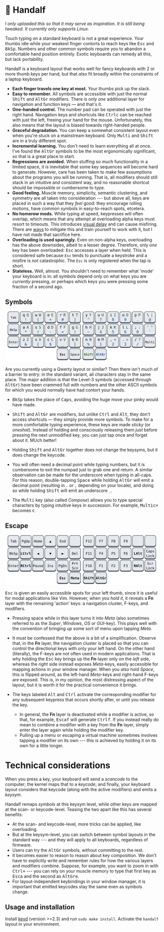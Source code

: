 # 🧙 Handalf

*I only uploaded this so that it may serve as inspiration. It is still 
being tweaked. It currently only supports Linux.*

Touch typing on a standard keyboard is not a great experience. Your 
thumbs idle while your weakest finger contorts to reach keys like 
<kbd>Esc</kbd> and <kbd>BkSp</kbd>. Numbers and other common symbols 
require you to abandon a comfortable hand position entirely. Exotic 
keyboards can remedy all this, but lack portability.

Handalf is a keyboard layout that works well for fancy keyboards with 2 
or more thumb keys per hand, but that *also* fit broadly within the 
constraints of a laptop keyboard.

-   **Each finger travels one key at most.** Your thumbs pick up the slack.
-   **Easy to remember.** All symbols are accessible with just the 
    normal <kbd>Shift</kbd> and <kbd>AltGr</kbd> modifiers. There is 
    only *one* additional layer for navigation and function keys — and 
    that's it.
-   **One-handed control.** The number pad can be operated with just the 
    right hand. Navigation keys and shortcuts like 
    <kbd>Ctrl</kbd><kbd>c</kbd> can be reached with just the left, 
    freeing your hand for the mouse. Unfortunately, this also means that 
    the layout is biased towards right-handed people.
-   **Graceful degradation.** You can keep a somewhat consistent layout 
    even when you're stuck on a mainstream keyboard. Only 
    <kbd>Multi</kbd> and <kbd>Shift</kbd> are in a truly different spot.
-   **Incremental learning.** You don't need to learn everything all at 
    once. I've found the <kbd>AltGr</kbd> symbols to be the most 
    ergonomically significant, so that is a great place to start.
-   **Regressions are avoided.** When stuffing so much functionality in 
    a limited space, it is inevitable that some key sequences will 
    become hard to generate. However, care has been taken to make few 
    assumptions about the programs you will be running. That is, all 
    modifiers should still stack in an intuitive and consistent way, and 
    no reasonable shortcut should be impossible or cumbersome to type.
-   **Good feeling.** Muscle memory, simplicity, semantic clustering, 
    and symmetry are all taken into consideration --- but above all, 
    keys are placed in such a way that they *feel* good: they encourage 
    rolling motions, have common symbols in easy-to-reach spots, 
    etcetera.
-   **No homerow mods.** While typing at speed, keypresses will often 
    overlap, which means that any attempt at overloading alpha keys must 
    resort to timeouts. This introduces [visual delay][pftwp] and can 
    cause misfiring. There are [ways][urob] to mitigate this and train 
    yourself to work with it, but I have not made that sacrifice here.
-   **Overloading is used sparingly.** Even on non-alpha keys, 
    overloading has the above downsides, albeit to a lesser degree. 
    Therefore, only *one* key has been overloaded: <kbd>Esc</kbd> 
    accesses a layer when held. This is considered safe because `Esc` 
    tends to punctuate a keystroke and a misfire is not catastrophic. 
    The `Esc` is only registered when the tap is short.
-   **Stateless.** Well, almost. You shouldn't need to remember what 
    'mode' your keyboard is in: all symbols depend only on what keys you 
    are *currently* pressing, or perhaps which keys you were pressing 
    some fraction of a second ago.


## Symbols

![The Handalf-qwerty keyboard layout.](kb-qwerty.svg)

Are you currently using a Qwerty layout or similar? Then there isn't 
much of a barrier to entry: in the standard variant, all characters stay 
in the same place. The major addition is that the Level-3 symbols 
(accessed through <kbd>AltGr</kbd>) have been crammed full with numbers 
and the other ASCII symbols for which you would normally have had 
contort your hands.

<!-- Symbols were placed according to how often I personally need them, 
drawing inspiration from the [Workman] layout on which keys to assign 
preference.

Because AltGr is pressed with your right-hand thumb, the left-hand side 
of the keyboard is preferred for things like parentheses, while the 
number pad can now be controlled entirely with your right-hand. -->

- <kbd>BkSp</kbd> takes the place of <kbd>Caps</kbd>, avoiding the huge 
  move your pinky would have made.

- <kbd>Shift</kbd> and <kbd>AltGr</kbd> are modifiers, but unlike 
  <kbd>Ctrl</kbd> and <kbd>Alt</kbd>, they don't access shortcuts — they 
  simply provide more symbols. To make for a more comfortable typing 
  experience, these keys are made *sticky* (or *oneshot*). Instead of 
  holding and consciously releasing them *just* before pressing the next 
  unmodified key, you can just tap once and forget about it. MUch 
  better!

- Holding <kbd>Shift</kbd> and <kbd>AltGr</kbd> together does not change 
  the keysyms, but it does change the keycode.

- You will often need a decimal point while typing numbers, but it is 
  cumbersome to exit the numpad just to grab one and return. A similar 
  observation can be made for the underscore when typing in all-caps. 
  For this reason, double-tapping <kbd>Space</kbd> while holding 
  <kbd>AltGr</kbd> will emit a decimal point (resulting in `.` or `,` 
  depending on your locale), and doing so while holding <kbd>Shift</kbd> 
  will emit an underscore `_`.

- The <kbd>Multi</kbd> key (also called *Compose*) allows you to type 
  special characters by typing intuitive keys in succession. For 
  example, <kbd>Multi</kbd><kbd>c</kbd><kbd>=</kbd> becomes `€`.

## Escape

![The action portion of the Handalf keyboard layout.](kb-action.svg)

<kbd>Esc</kbd> is given an easily accessible spots for your left thumb, 
since it is useful for modal applications like Vim. However, when you 
*hold it*, it reveals a **Fn** layer with the remaining 'action' keys: a 
navigation cluster, F-keys, and modifiers.

- Pressing space while in this layer turns it into *Meta* (also 
  sometimes referred to as the *Super*, *Windows*, *OS* or *GUI*-key). 
  This plays well with the convention of bringing up some sort of menu 
  upon tapping *Meta*.

- It must be confessed that the above is a bit of a simplification. 
  Observe that, in the **Fn** layer, the navigation cluster is placed so 
  that you can control the directional keys with only your left hand. On 
  the other hand (literally), the F-keys are not often used in modern 
  applications. That is why holding the <kbd>Esc</kbd> key brings up the 
  **Fn**-layer only on the *left* side, whereas the *right* side instead 
  exposes *Meta*-keys, easily accessible for mapping actions in your 
  window manager. When you *also* hold *Space*, this is flipped around, 
  as the left-hand *Meta*-keys and right-hand F-keys are exposed. This 
  is, in my opinion, the most distressing aspect of the layout, but it 
  is worth it for the practical convenience it brings.

- The keys labeled <kbd>Alt</kbd> and <kbd>Ctrl</kbd> activate the 
  corresponding modifier for any subsequent keypress that occurs shortly 
  after, or until you release the key.
    - In general, the **Fn** layer is deactivated while a modifier is 
      active, so that, for example, 
      <kbd>Esc</kbd><kbd>a</kbd><kbd>f</kbd> will generate 
      <kbd>Ctrl</kbd><kbd>f</kbd>. If you instead really do mean to 
      combine a modifier with a key from the **Fn** layer, simply enter 
      the layer again while holding the modifier key.
    - Pulling up a menu or escaping a virtual machine sometimes involves 
      tapping a modifier on its own --- this is achieved by holding it 
      on its own for a little longer.


# Technical considerations

When you press a key, your keyboard will send a *scancode* to the 
computer; the kernel maps that to a *keycode*; and finally, your 
keyboard layout considers that keycode (along with the active modifiers) 
and emits a *keysym*.

Handalf remaps *symbols* at this keysym level, while other keys are 
mapped at the scan- or keycode-level. Teasing the two apart like this 
has several benefits:

- At the scan- and keycode-level, more tricks can be applied, like 
  overloading.
- But at the keysym-level, you can switch between symbol layouts in the 
  standard way --- and they will apply to all keyboards, regardless of 
  firmware.
- Users can try the <kbd>AltGr</kbd> symbols, without committing to the 
  rest.
- It becomes easier to reason to reason about key composition. We don't 
  have to explicitly write and remember rules for how the various layers 
  and modifiers combine. Suppose, for example, you want to zoom in with 
  <kbd>Ctrl</kbd><kbd>+</kbd> --- you can rely on your muscle memory to 
  type that first key as <kbd>Esc</kbd><kbd>a</kbd> and the second as 
  <kbd>AltGr</kbd><kbd>e</kbd>.
- For layout-independent keybindings in your window manager, it is 
  important that emitted keycodes stay the same even as symbols change.


## Usage and installation

Install [keyd](https://github.com/rvaiya/keyd) (version >=2.3) and run 
`sudo make install`. Activate the `handalf` layout in your environment.

<!--
## Other

[Seniply] and [Callum] have similar goals: limited keys and no home-row 
mods.

# Consideration for the thumb keys

-   All thumb keys except space are modifiers or layer keys, because you 
    have full range of motion with the rest of your fingers while 
    holding them.
-   Since we avoid crazy modifier combinations, `sym` and `shift` never 
    make sense to press together. Therefore, they should be on the same 
    finger.
-   `space` should be opposite from  `shift` and `sym`, so that you can 
    still use it while in their respective modes.

-->

<!-- Reading -->
[Preconditions-Guide]: https://precondition.github.io/home-row-mods
[Urob]: https://github.com/urob/zmk-config#timeless-homerow-mods
<!-- About visual latency -->
[pftwp]: https://pavelfatin.com/typing-with-pleasure/#human-side

<!-- Layouts -->
[Colemak-DH]: https://colemakmods.github.io/mod-dh/
[Workman]: https://workmanlayout.org/

<!-- More layouts -->
[Seniply]: https://stevep99.github.io/seniply/
[Callum]: https://github.com/callum-oakley/qmk_firmware/tree/master/users/callum
[Miryoku]: https://github.com/manna-harbour/miryoku
